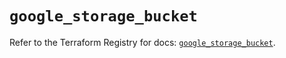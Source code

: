 # `google_storage_bucket`

Refer to the Terraform Registry for docs: [`google_storage_bucket`](https://registry.terraform.io/providers/hashicorp/google-beta/6.7.0/docs/resources/google_storage_bucket).
